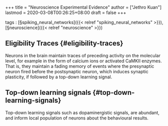+++
title = "Neuroscience Experimental Evidence"
author = ["Jethro Kuan"]
lastmod = 2020-03-08T00:26:25+08:00
draft = false
+++

tags
: [§spiking\_neural\_networks]({{< relref "spiking_neural_networks" >}}), [§neuroscience]({{< relref "neuroscience" >}})


## Eligibility Traces {#eligibility-traces}

Neurons in the brain maintain traces of preceding activity on the
molecular level, for example in the form of calcium ions or
activated CaMKII enzymes. That is, they maintain a fading memory of
events where the presynaptic neuron fired before the postsynaptic
neuron, which induces synaptic plasticity, if followed by a top-down
learning signal.


## Top-down learning signals {#top-down-learning-signals}

Top-down learning signals such as dopaminergistic signals, are
abundant, and inform local population of neurons about the behavioural
results.
